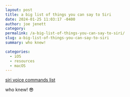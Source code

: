 ```yaml
---
layout: post
title: a big list of things you can say to Siri
date: 2024-01-25 11:03:17 -0400
author: joe jenett
category: 
permalink: /a-big-list-of-things-you-can-say-to-siri/
slug: a-big-list-of-things-you-can-say-to-siri
summary: who knew!

categories:
  - iOS
  - resources
  - macOS
---
```

<a title="GitHub - extratone/siri" href="https://github.com/extratone/siri/blob/master/README.md">siri voice commands list</a>

who knew! 😎

<a style="display:none;" href="https://brid.gy/publish/mastodon"><small>(cross-posted to mastodon)</small></a>